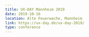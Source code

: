 ```yaml
---
title: UX-DAY Mannheim 2019
date: 2019-10-16
location: Alte Feuerwache, Mannheim
link: https://ux-day.de/ux-day-2019/
type: conference
---
```

